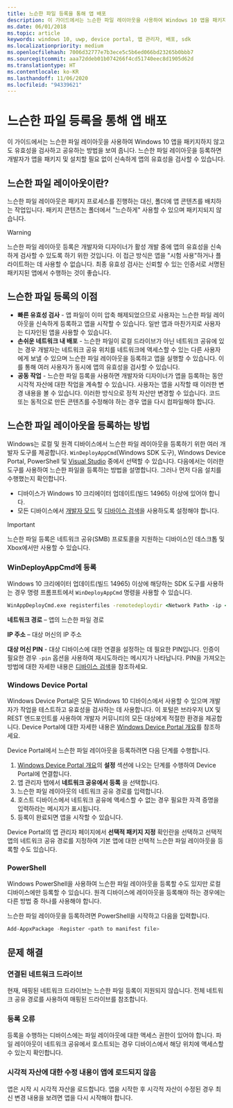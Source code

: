 ```yaml
---
title: 느슨한 파일 등록을 통해 앱 배포
description: 이 가이드에서는 느슨한 파일 레이아웃을 사용하여 Windows 10 앱을 패키지하지 않고도 유효성을 검사하고 공유하는 방법을 보여 줍니다.
ms.date: 06/01/2018
ms.topic: article
keywords: windows 10, uwp, device portal, 앱 관리자, 배포, sdk
ms.localizationpriority: medium
ms.openlocfilehash: 7006d32777e7b3ece5c5b6ed066bd23265b0bbb7
ms.sourcegitcommit: aaa72ddeb01b074266f4cd51740eec8d1905d62d
ms.translationtype: HT
ms.contentlocale: ko-KR
ms.lasthandoff: 11/06/2020
ms.locfileid: "94339621"
---
```

# <a name="deploy-an-app-through-loose-file-registration"></a>느슨한 파일 등록을 통해 앱 배포 

이 가이드에서는 느슨한 파일 레이아웃을 사용하여 Windows 10 앱을 패키지하지 않고도 유효성을 검사하고 공유하는 방법을 보여 줍니다. 느슨한 파일 레이아웃을 등록하면 개발자가 앱을 패키지 및 설치할 필요 없이 신속하게 앱의 유효성을 검사할 수 있습니다. 

## <a name="what-is-a-loose-file-layout"></a>느슨한 파일 레이아웃이란?

느슨한 파일 레이아웃은 패키지 프로세스를 진행하는 대신, 폴더에 앱 콘텐츠를 배치하는 작업입니다. 패키지 콘텐츠는 폴더에서 "느슨하게" 사용할 수 있으며 패키지되지 않습니다. 

> [!WARNING]
> 느슨한 파일 레이아웃 등록은 개발자와 디자이너가 활성 개발 중에 앱의 유효성을 신속하게 검사할 수 있도록 하기 위한 것입니다. 이 접근 방식은 앱을 "시험 사용"하거나 플라이트하는 데 사용할 수 없습니다. 최종 유효성 검사는 신뢰할 수 있는 인증서로 서명된 패키지된 앱에서 수행하는 것이 좋습니다. 

## <a name="advantages-of-loose-file-registration"></a>느슨한 파일 등록의 이점

- **빠른 유효성 검사** - 앱 파일이 이미 압축 해제되었으므로 사용자는 느슨한 파일 레이아웃을 신속하게 등록하고 앱을 시작할 수 있습니다. 일반 앱과 마찬가지로 사용자는 디자인된 앱을 사용할 수 있습니다. 
- **손쉬운 네트워크 내 배포** - 느슨한 파일이 로컬 드라이브가 아닌 네트워크 공유에 있는 경우 개발자는 네트워크 공유 위치를 네트워크에 액세스할 수 있는 다른 사용자에게 보낼 수 있으며 느슨한 파일 레이아웃을 등록하고 앱을 실행할 수 있습니다. 이를 통해 여러 사용자가 동시에 앱의 유효성을 검사할 수 있습니다. 
- **공동 작업** - 느슨한 파일 등록을 사용하면 개발자와 디자이너가 앱을 등록하는 동안 시각적 자산에 대한 작업을 계속할 수 있습니다. 사용자는 앱을 시작할 때 이러한 변경 내용을 볼 수 있습니다. 이러한 방식으로 정적 자산만 변경할 수 있습니다. 코드 또는 동적으로 만든 콘텐츠를 수정해야 하는 경우 앱을 다시 컴파일해야 합니다.

## <a name="how-to-register-a-loose-file-layout"></a>느슨한 파일 레이아웃을 등록하는 방법

Windows는 로컬 및 원격 디바이스에서 느슨한 파일 레이아웃을 등록하기 위한 여러 개발자 도구를 제공합니다. `WinDeployAppCmd`(Windows SDK 도구), Windows Device Portal, PowerShell 및 [Visual Studio](./deploying-and-debugging-uwp-apps.md#register-layout-from-network) 중에서 선택할 수 있습니다. 다음에서는 이러한 도구를 사용하여 느슨한 파일을 등록하는 방법을 설명합니다. 그러나 먼저 다음 설치를 수행했는지 확인합니다.

- 디바이스가 Windows 10 크리에이터 업데이트(빌드 14965) 이상에 있어야 합니다.
- 모든 디바이스에서 [개발자 모드](/windows/apps/get-started/enable-your-device-for-development) 및 [디바이스 검색](/windows/apps/get-started/enable-your-device-for-development#device-discovery)을 사용하도록 설정해야 합니다.

> [!IMPORTANT]
> 느슨한 파일 등록은 네트워크 공유(SMB) 프로토콜을 지원하는 디바이스인 데스크톱 및 Xbox에서만 사용할 수 있습니다. 

### <a name="register-with-windeployappcmd"></a>WinDeployAppCmd에 등록

Windows 10 크리에이터 업데이트(빌드 14965) 이상에 해당하는 SDK 도구를 사용하는 경우 명령 프롬프트에서 `WinDeployAppCmd` 명령을 사용할 수 있습니다.

```cmd
WinAppDeployCmd.exe registerfiles -remotedeploydir <Network Path> -ip <IP Address> -pin <target machine PIN>
```

**네트워크 경로** – 앱의 느슨한 파일 경로

**IP 주소** – 대상 머신의 IP 주소

**대상 머신 PIN** - 대상 디바이스에 대한 연결을 설정하는 데 필요한 PIN입니다. 인증이 필요한 경우 `-pin` 옵션을 사용하여 재시도하라는 메시지가 나타납니다. PIN을 가져오는 방법에 대한 자세한 내용은 [디바이스 검색](/windows/apps/get-started/enable-your-device-for-development#device-discovery)을 참조하세요.

### <a name="windows-device-portal"></a>Windows Device Portal

Windows Device Portal은 모든 Windows 10 디바이스에서 사용할 수 있으며 개발자가 작업을 테스트하고 유효성을 검사하는 데 사용합니다. 이 포털은 브라우저 UX 및 REST 엔드포인트를 사용하여 개발자 커뮤니티의 모든 대상에게 적절한 환경을 제공합니다. Device Portal에 대한 자세한 내용은 [Windows Device Portal 개요](device-portal.md)를 참조하세요.

Device Portal에서 느슨한 파일 레이아웃을 등록하려면 다음 단계를 수행합니다.

1. [Windows Device Portal 개요](device-portal.md)의 **설정** 섹션에 나오는 단계를 수행하여 Device Portal에 연결합니다.
1. 앱 관리자 탭에서 **네트워크 공유에서 등록** 을 선택합니다.
1. 느슨한 파일 레이아웃의 네트워크 공유 경로를 입력합니다. 
1. 호스트 디바이스에서 네트워크 공유에 액세스할 수 없는 경우 필요한 자격 증명을 입력하라는 메시지가 표시됩니다.
1. 등록이 완료되면 앱을 시작할 수 있습니다.

Device Portal의 앱 관리자 페이지에서 **선택적 패키지 지정** 확인란을 선택하고 선택적 앱의 네트워크 공유 경로를 지정하여 기본 앱에 대한 선택적 느슨한 파일 레이아웃을 등록할 수도 있습니다. 

### <a name="powershell"></a>PowerShell 

Windows PowerShell을 사용하여 느슨한 파일 레이아웃을 등록할 수도 있지만 로컬 디바이스에만 등록할 수 있습니다. 원격 디바이스에 레이아웃을 등록해야 하는 경우에는 다른 방법 중 하나를 사용해야 합니다. 

느슨한 파일 레이아웃을 등록하려면 PowerShell을 시작하고 다음을 입력합니다.

```PowerShell
Add-AppxPackage -Register <path to manifest file>
```

## <a name="troubleshooting"></a>문제 해결

### <a name="mapped-network-drives"></a>연결된 네트워크 드라이브
현재, 매핑된 네트워크 드라이브는 느슨한 파일 등록이 지원되지 않습니다. 전체 네트워크 공유 경로를 사용하여 매핑된 드라이브를 참조합니다.

### <a name="registration-failure"></a>등록 오류
등록을 수행하는 디바이스에는 파일 레이아웃에 대한 액세스 권한이 있어야 합니다. 파일 레이아웃이 네트워크 공유에서 호스트되는 경우 디바이스에서 해당 위치에 액세스할 수 있는지 확인합니다. 

### <a name="modifications-to-visual-assets-arent-being-loaded-in-the-app"></a>시각적 자산에 대한 수정 내용이 앱에 로드되지 않음 
앱은 시작 시 시각적 자산을 로드합니다. 앱을 시작한 후 시각적 자산이 수정된 경우 최신 변경 내용을 보려면 앱을 다시 시작해야 합니다.